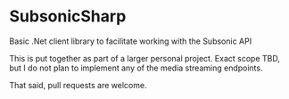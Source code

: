 # SubsonicSharp

Basic .Net client library to facilitate working with the Subsonic API

This is put together as part of a larger personal project. Exact scope TBD, but I do not plan to implement any of the media streaming endpoints. 

That said, pull requests are welcome.
